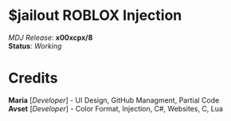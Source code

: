 # $jailout ROBLOX Injection
*MDJ Release*: **x00xcpx/8** <br>
**Status**: *Working*
# Credits
**Maria** [*Developer*] - UI Design, GitHub Managment, Partial Code <br>
**Avset** [*Developer*] - Color Format, Injection, C#, Websites, C, Lua
